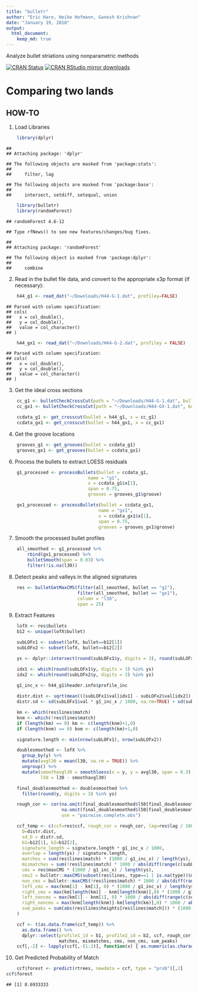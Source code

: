 ```yaml
---
title: "bulletr"
author: "Eric Hare, Heike Hofmann, Ganesh Krishnan"
date: "January 19, 2018"
output: 
  html_document:
    keep_md: true
---
```



Analyze bullet striations using nonparametric methods

[![CRAN Status](http://www.r-pkg.org/badges/version/bulletr)](https://cran.r-project.org/package=bulletr) [![CRAN RStudio mirror downloads](http://cranlogs.r-pkg.org/badges/bulletr)](http://www.r-pkg.org/pkg/bulletr) 

<!--[![Travis-CI Build Status](https://travis-ci.org/haleyjeppson/ggmosaic.svg?branch=master)](https://travis-ci.org/haleyjeppson/ggmosaic)-->

# Comparing two lands

## HOW-TO

1. Load Libraries
    

```r
    library(dplyr)
```

```
## 
## Attaching package: 'dplyr'
```

```
## The following objects are masked from 'package:stats':
## 
##     filter, lag
```

```
## The following objects are masked from 'package:base':
## 
##     intersect, setdiff, setequal, union
```

```r
    library(bulletr)
    library(randomForest)
```

```
## randomForest 4.6-12
```

```
## Type rfNews() to see new features/changes/bug fixes.
```

```
## 
## Attaching package: 'randomForest'
```

```
## The following object is masked from 'package:dplyr':
## 
##     combine
```
  
2. Read in the bullet file data, and convert to the appropriate x3p format (if necessary):


```r
    h44_g1 <- read_dat("~/Downloads/H44-G-1.dat", profiley=FALSE)
```

```
## Parsed with column specification:
## cols(
##   x = col_double(),
##   y = col_double(),
##   value = col_character()
## )
```

```r
    h44_gx1 <- read_dat("~/Downloads/H44-G-2.dat", profiley = FALSE)
```

```
## Parsed with column specification:
## cols(
##   x = col_double(),
##   y = col_double(),
##   value = col_character()
## )
```
    
3. Get the ideal cross sections



```r
    cc_g1 <- bulletCheckCrossCut(path = "~/Downloads/H44-G-1.dat", bullet = h44_g1)
    cc_gx1 <- bulletCheckCrossCut(path = "~/Downloads/H44-GX-1.dat", bullet = h44_gx1)

    ccdata_g1 <- get_crosscut(bullet = h44_g1, x = cc_g1) 
    ccdata_gx1 <- get_crosscut(bullet = h44_gx1, x = cc_gx1)
```
    
4. Get the groove locations


```r
    grooves_g1 <- get_grooves(bullet = ccdata_g1)
    grooves_gx1 <- get_grooves(bullet = ccdata_gx1)
```
    
6. Process the bullets to extract LOESS residuals


```r
    g1_processed <- processBullets(bullet = ccdata_g1,
                               name = "g1",
                               x = ccdata_g1$x[1],
                               span = 0.75,
                               grooves = grooves_g1$groove)

    gx1_processed <- processBullets(bullet = ccdata_gx1,
                                   name = "gx1",
                                   x = ccdata_gx1$x[1],
                                   span = 0.75,
                                   grooves = grooves_gx1$groove)
```
    
7. Smooth the processed bullet profiles


```r
    all_smoothed <- g1_processed %>% 
        rbind(gx1_processed) %>%
        bulletSmooth(span = 0.03) %>%
        filter(!is.na(l30))
```
   
8. Detect peaks and valleys in the aligned signatures


```r
    res <- bulletGetMaxCMS(filter(all_smoothed, bullet == "g1"), 
                           filter(all_smoothed, bullet == "gx1"), 
                           column = "l30", 
                           span = 25)
```
    
9. Extract Features


```r
    lofX <- res$bullets
    b12 <- unique(lofX$bullet)

    subLOFx1 <- subset(lofX, bullet==b12[1])
    subLOFx2 <- subset(lofX, bullet==b12[2]) 

    ys <- dplyr::intersect(round(subLOFx1$y, digits = 3), round(subLOFx2$y, digits = 3))

    idx1 <- which(round(subLOFx1$y, digits = 3) %in% ys)
    idx2 <- which(round(subLOFx2$y, digits = 3) %in% ys)

    g1_inc_x <- h44_g1$header.info$profile_inc
    
    distr.dist <- sqrt(mean(((subLOFx1$val[idx1] - subLOFx2$val[idx2]) * g1_inc_x / 1000)^2, na.rm=TRUE))
    distr.sd <- sd(subLOFx1$val * g1_inc_x / 1000, na.rm=TRUE) + sd(subLOFx2$val * g1_inc_x / 1000, na.rm=TRUE)

    km <- which(res$lines$match)
    knm <- which(!res$lines$match)
    if (length(km) == 0) km <- c(length(knm)+1,0)
    if (length(knm) == 0) knm <- c(length(km)+1,0)

    signature.length <- min(nrow(subLOFx1), nrow(subLOFx2))

    doublesmoothed <- lofX %>%
      group_by(y) %>%
      mutate(avgl30 = mean(l30, na.rm = TRUE)) %>%
      ungroup() %>%
      mutate(smoothavgl30 = smoothloess(x = y, y = avgl30, span = 0.3),
             l50 = l30 - smoothavgl30)

    final_doublesmoothed <- doublesmoothed %>%
      filter(round(y, digits = 3) %in% ys)

    rough_cor <- cor(na.omit(final_doublesmoothed$l50[final_doublesmoothed$bullet == b12[1]]), 
                     na.omit(final_doublesmoothed$l50[final_doublesmoothed$bullet == b12[2]]),
                     use = "pairwise.complete.obs")

    ccf_temp <- c(ccf=res$ccf, rough_cor = rough_cor, lag=res$lag / 1000, 
      D=distr.dist, 
      sd_D = distr.sd,
      b1=b12[1], b2=b12[2],
      signature_length = signature.length * g1_inc_x / 1000,
      overlap = length(ys) / signature.length,
      matches = sum(res$lines$match) * (1000 / g1_inc_x) / length(ys),
      mismatches = sum(!res$lines$match) * 1000 / abs(diff(range(c(subLOFx1$y, subLOFx2$y)))),
      cms = res$maxCMS * (1000 / g1_inc_x) / length(ys),
      cms2 = bulletr::maxCMS(subset(res$lines, type==1 | is.na(type))$match) * (1000 / g1_inc_x) / length(ys),
      non_cms = bulletr::maxCMS(!res$lines$match) * 1000 / abs(diff(range(c(subLOFx1$y, subLOFx2$y)))),
      left_cms = max(knm[1] - km[1], 0) * (1000 / g1_inc_x) / length(ys),
      right_cms = max(km[length(km)] - knm[length(knm)],0) * (1000 / g1_inc_x) / length(ys),
      left_noncms = max(km[1] - knm[1], 0) * 1000 / abs(diff(range(c(subLOFx1$y, subLOFx2$y)))),
      right_noncms = max(knm[length(knm)]-km[length(km)],0) * 1000 / abs(diff(range(c(subLOFx1$y, subLOFx2$y)))),
      sum_peaks = sum(abs(res$lines$heights[res$lines$match])) * (1000 / g1_inc_x) / length(ys)
    )

    ccf <- t(as.data.frame(ccf_temp)) %>%
      as.data.frame() %>%
      dplyr::select(profile1_id = b1, profile2_id = b2, ccf, rough_cor, lag, D, sd_D, signature_length, overlap,
                    matches, mismatches, cms, non_cms, sum_peaks)
    ccf[,-2] <- lapply(ccf[,-(1:2)], function(x) { as.numeric(as.character(x)) })
```
    
10. Get Predicted Probability of Match


```r
    ccf$forest <- predict(rtrees, newdata = ccf, type = "prob")[,2]
ccf$forest
```

```
## [1] 0.6933333
```
    
